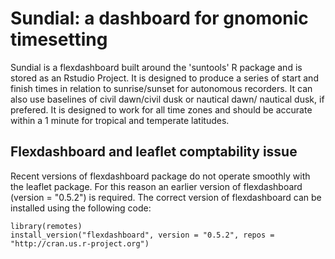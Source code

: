 # Sundial: a dashboard for gnomonic timesetting

Sundial is a flexdashboard built around the 'suntools' R package and is stored as an Rstudio Project. It is designed to produce a series of start and finish times in relation to sunrise/sunset for autonomous recorders. It can also use baselines of civil dawn/civil dusk or nautical dawn/ nautical dusk, if prefered. It is designed to work for all time zones and should be accurate within a 1 minute for tropical and temperate latitudes. 

## Flexdashboard and leaflet comptability issue
Recent versions of flexdashboard package do not operate smoothly with the leaflet package. For this reason an earlier version of flexdashboard (version = "0.5.2") is required. The correct version of flexdashboard can be installed using the following code:

```
library(remotes)
install_version("flexdashboard", version = "0.5.2", repos = "http://cran.us.r-project.org")
```

